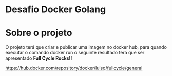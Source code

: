 # Desafio Docker Golang

# Sobre o projeto

O projeto terá que criar e publicar uma imagem no docker hub, para quando executar o comando docker run o seguinte resultado terá que ser apresentado  **Full Cycle Rocks!!**

https://hub.docker.com/repository/docker/luisq/fullcycle/general
